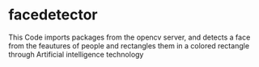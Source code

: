 # facedetector
This Code imports packages from the opencv server, and detects a face from the feautures of people and rectangles them in a colored rectangle through Artificial intelligence technology
